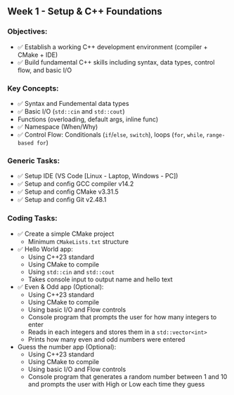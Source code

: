 ## Week 1 - Setup & C++ Foundations

### Objectives:
* ✅ Establish a working C++ development environment (compiler + CMake + IDE)
* ✅ Build fundamental C++ skills including syntax, data types, control flow, and basic I/O

### Key Concepts:
* ✅ Syntax and Fundemental data types
* ✅ Basic I/O (`std::cin` and `std::cout`)
* Functions (overloading, default args, inline func)
* ✅ Namespace (When/Why)
* ✅ Control Flow: Conditionals (`if`/`else`, `switch`), loops (`for`, `while`, `range-based for`)

### Generic Tasks:
* ✅ Setup IDE (VS Code [Linux - Laptop, Windows - PC])
* ✅ Setup and config GCC compiler v14.2
* ✅ Setup and config CMake v3.31.5
* ✅ Setup and config Git v2.48.1

### Coding Tasks:
* ✅ Create a simple CMake project
    * Minimum `CMakeLists.txt` structure
* ✅ Hello World app:
    * Using C++23 standard
    * Using CMake to compile
    * Using `std::cin` and `std::cout`
    * Takes console input to output name and hello text
* ✅ Even & Odd app (Optional):
    * Using C++23 standard
    * Using CMake to compile
    * Using basic I/O and Flow controls
    * Console program that prompts the user for how many integers to enter
    * Reads in each integers and stores them in a `std::vector<int>`
    * Prints how many even and odd numbers were entered
* Guess the number app (Optional):
    * Using C++23 standard
    * Using CMake to compile
    * Using basic I/O and Flow controls
    * Console program that generates a random number between 1 and 10 and prompts the user with High or Low each time they guess

